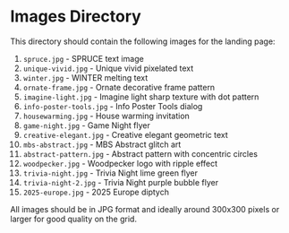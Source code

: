 # Images Directory

This directory should contain the following images for the landing page:

1. `spruce.jpg` - SPRUCE text image
2. `unique-vivid.jpg` - Unique vivid pixelated text
3. `winter.jpg` - WINTER melting text
4. `ornate-frame.jpg` - Ornate decorative frame pattern
5. `imagine-light.jpg` - Imagine light sharp texture with dot pattern
6. `info-poster-tools.jpg` - Info Poster Tools dialog
7. `housewarming.jpg` - House warming invitation
8. `game-night.jpg` - Game Night flyer
9. `creative-elegant.jpg` - Creative elegant geometric text
10. `mbs-abstract.jpg` - MBS Abstract glitch art
11. `abstract-pattern.jpg` - Abstract pattern with concentric circles
12. `woodpecker.jpg` - Woodpecker logo with ripple effect
13. `trivia-night.jpg` - Trivia Night lime green flyer
14. `trivia-night-2.jpg` - Trivia Night purple bubble flyer
15. `2025-europe.jpg` - 2025 Europe diptych

All images should be in JPG format and ideally around 300x300 pixels or larger for good quality on the grid. 